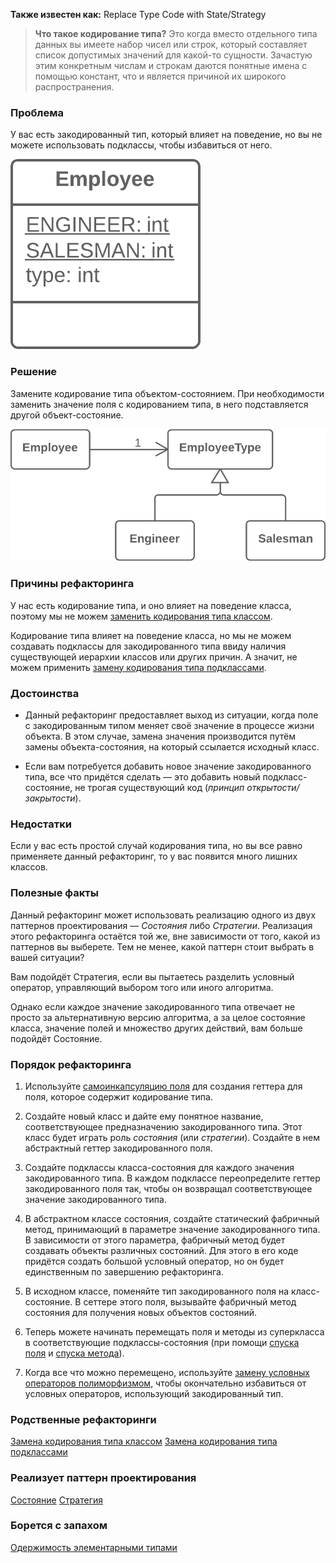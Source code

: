 **Также известен как:** Replace Type Code with State/Strategy

>**Что такое кодирование типа?** Это когда вместо отдельного типа данных вы имеете набор чисел или строк, который составляет список допустимых значений для какой-то сущности. Зачастую этим конкретным числам и строкам даются понятные имена с помощью констант, что и является причиной их широкого распространения.

### Проблема
У вас есть закодированный тип, который влияет на поведение, но вы не можете использовать подклассы, чтобы избавиться от него.

![Проблема](../images/RTCWSS_TRUBLE.png)

### Решение
Замените кодирование типа объектом-состоянием. При необходимости заменить значение поля с кодированием типа, в него подставляется другой объект-состояние.

![Решение](../images/RTCWSS.png)

### Причины рефакторинга
У нас есть кодирование типа, и оно влияет на поведение класса, поэтому мы не можем [заменить кодирования типа классом](https://refactoring.guru/ru/replace-type-code-with-class).

Кодирование типа влияет на поведение класса, но мы не можем создавать подклассы для закодированного типа ввиду наличия существующей иерархии классов или других причин. А значит, не можем применить [замену кодирования типа подклассами](https://refactoring.guru/ru/replace-type-code-with-subclasses).

### Достоинства
- Данный рефакторинг предоставляет выход из ситуации, когда поле с закодированным типом меняет своё значение в процессе жизни объекта. В этом случае, замена значения производится путём замены объекта-состояния, на который ссылается исходный класс.
    
- Если вам потребуется добавить новое значение закодированного типа, все что придётся сделать — это добавить новый подкласс-состояние, не трогая существующий код (_принцип открытости/закрытости_).
    

### Недостатки
Если у вас есть простой случай кодирования типа, но вы все равно применяете данный рефакторинг, то у вас появится много лишних классов.

### Полезные факты
Данный рефакторинг может использовать реализацию одного из двух паттернов проектирования — _Состояния_ либо _Стратегии_. Реализация этого рефакторинга остаётся той же, вне зависимости от того, какой из паттернов вы выберете. Тем не менее, какой паттерн стоит выбрать в вашей ситуации?

Вам подойдёт Стратегия, если вы пытаетесь разделить условный оператор, управляющий выбором того или иного алгоритма.

Однако если каждое значение закодированного типа отвечает не просто за альтернативную версию алгоритма, а за целое состояние класса, значение полей и множество других действий, вам больше подойдёт Состояние.

### Порядок рефакторинга
1. Используйте [самоинкапсуляцию поля](https://refactoring.guru/ru/self-encapsulate-field) для создания геттера для поля, которое содержит кодирование типа.
    
2. Создайте новый класс и дайте ему понятное название, соответствующее предназначению закодированного типа. Этот класс будет играть роль _состояния_ (или _стратегии_). Создайте в нем абстрактный геттер закодированного поля.
    
3. Создайте подклассы класса-состояния для каждого значения закодированного типа. В каждом подклассе переопределите геттер закодированного поля так, чтобы он возвращал соответствующее значение закодированного типа.
    
4. В абстрактном классе состояния, создайте статический фабричный метод, принимающий в параметре значение закодированного типа. В зависимости от этого параметра, фабричный метод будет создавать объекты различных состояний. Для этого в его коде придётся создать большой условный оператор, но он будет единственным по завершению рефакторинга.
    
5. В исходном классе, поменяйте тип закодированного поля на класс-состояние. В сеттере этого поля, вызывайте фабричный метод состояния для получения новых объектов состояний.
    
6. Теперь можете начинать перемещать поля и методы из суперкласса в соответствующие подклассы-состояния (при помощи [спуска поля](https://refactoring.guru/ru/push-down-field) и [спуска метода](https://refactoring.guru/ru/push-down-method)).
    
7. Когда все что можно перемещено, используйте [замену условных операторов полиморфизмом](https://refactoring.guru/ru/replace-conditional-with-polymorphism), чтобы окончательно избавиться от условных операторов, использующий закодированный тип.

### Родственные рефакторинги
[Замена кодирования типа классом](https://refactoring.guru/ru/replace-type-code-with-class)
[Замена кодирования типа подклассами](https://refactoring.guru/ru/replace-type-code-with-subclasses)

### Реализует паттерн проектирования
[Состояние](https://refactoring.guru/ru/design-patterns/state)
[Стратегия](https://refactoring.guru/ru/design-patterns/strategy)

### Борется с запахом
[Одержимость элементарными типами](https://refactoring.guru/ru/smells/primitive-obsession)
